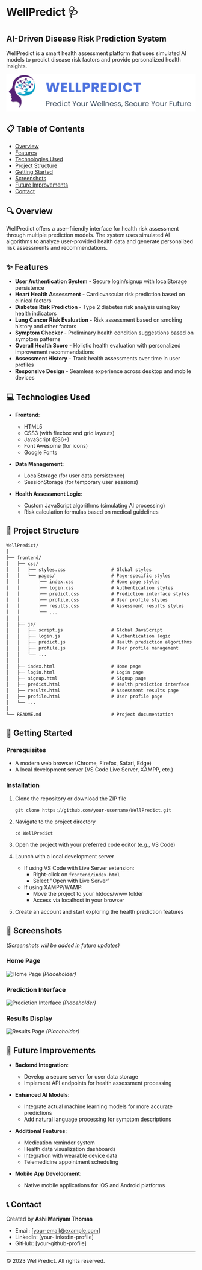 # WellPredict 🩺

## AI-Driven Disease Risk Prediction System

WellPredict is a smart health assessment platform that uses simulated AI models to predict disease risk factors and provide personalized health insights.


![WellPredict Logo](screenshots/logo.png)


## 📋 Table of Contents
- [Overview](Overview)
- [Features](features)
- [Technologies Used](technologies-used)
- [Project Structure](project-structure)
- [Getting Started](getting-started)
- [Screenshots](screenshots)
- [Future Improvements](future-improvements)
- [Contact](contact)

## 🔍 Overview

WellPredict offers a user-friendly interface for health risk assessment through multiple prediction models. The system uses simulated AI algorithms to analyze user-provided health data and generate personalized risk assessments and recommendations.

## ✨ Features

- **User Authentication System** - Secure login/signup with localStorage persistence
- **Heart Health Assessment** - Cardiovascular risk prediction based on clinical factors
- **Diabetes Risk Prediction** - Type 2 diabetes risk analysis using key health indicators
- **Lung Cancer Risk Evaluation** - Risk assessment based on smoking history and other factors
- **Symptom Checker** - Preliminary health condition suggestions based on symptom patterns
- **Overall Health Score** - Holistic health evaluation with personalized improvement recommendations
- **Assessment History** - Track health assessments over time in user profiles
- **Responsive Design** - Seamless experience across desktop and mobile devices

## 💻 Technologies Used

- **Frontend**:
  - HTML5
  - CSS3 (with flexbox and grid layouts)
  - JavaScript (ES6+)
  - Font Awesome (for icons)
  - Google Fonts

- **Data Management**:
  - LocalStorage (for user data persistence)
  - SessionStorage (for temporary user sessions)

- **Health Assessment Logic**:
  - Custom JavaScript algorithms (simulating AI processing)
  - Risk calculation formulas based on medical guidelines

## 📁 Project Structure

```
WellPredict/
│
├── frontend/
│   ├── css/
│   │   ├── styles.css                 # Global styles
│   │   └── pages/                     # Page-specific styles
│   │       ├── index.css              # Home page styles
│   │       ├── login.css              # Authentication styles
│   │       ├── predict.css            # Prediction interface styles
│   │       ├── profile.css            # User profile styles
│   │       ├── results.css            # Assessment results styles
│   │       └── ...
│   │
│   ├── js/
│   │   ├── script.js                  # Global JavaScript
│   │   ├── login.js                   # Authentication logic
│   │   ├── predict.js                 # Health prediction algorithms
│   │   ├── profile.js                 # User profile management
│   │   └── ...
│   │
│   ├── index.html                     # Home page
│   ├── login.html                     # Login page
│   ├── signup.html                    # Signup page
│   ├── predict.html                   # Health prediction interface
│   ├── results.html                   # Assessment results page
│   ├── profile.html                   # User profile page
│   └── ...
│
└── README.md                          # Project documentation
```

## 🚀 Getting Started

### Prerequisites
- A modern web browser (Chrome, Firefox, Safari, Edge)
- A local development server (VS Code Live Server, XAMPP, etc.)

### Installation

1. Clone the repository or download the ZIP file
   ```
   git clone https://github.com/your-username/WellPredict.git
   ```

2. Navigate to the project directory
   ```
   cd WellPredict
   ```

3. Open the project with your preferred code editor (e.g., VS Code)

4. Launch with a local development server
   - If using VS Code with Live Server extension:
     - Right-click on `frontend/index.html`
     - Select "Open with Live Server"
   - If using XAMPP/WAMP:
     - Move the project to your htdocs/www folder
     - Access via localhost in your browser

5. Create an account and start exploring the health prediction features

## 📸 Screenshots

*(Screenshots will be added in future updates)*

### Home Page
![Home Page](assets/screenshots/home.png) *(Placeholder)*

### Prediction Interface
![Prediction Interface](assets/screenshots/predict.png) *(Placeholder)*

### Results Display
![Results Page](assets/screenshots/results.png) *(Placeholder)*

## 🔮 Future Improvements

- **Backend Integration**:
  - Develop a secure server for user data storage
  - Implement API endpoints for health assessment processing

- **Enhanced AI Models**:
  - Integrate actual machine learning models for more accurate predictions
  - Add natural language processing for symptom descriptions

- **Additional Features**:
  - Medication reminder system
  - Health data visualization dashboards
  - Integration with wearable device data
  - Telemedicine appointment scheduling

- **Mobile App Development**:
  - Native mobile applications for iOS and Android platforms

## 📞 Contact

Created by **Ashi Mariyam Thomas**

- Email: [your-email@example.com]
- LinkedIn: [your-linkedin-profile]
- GitHub: [your-github-profile]

---

© 2023 WellPredict. All rights reserved.
